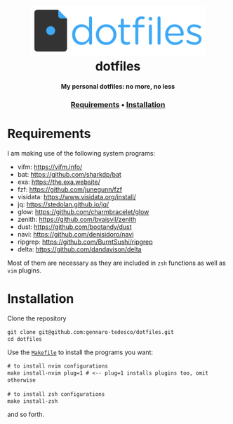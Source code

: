 <h1 align="center">
  <br>
  <img src="logo.png" width="400">
  <br>
  dotfiles
  <br>
</h1>

<h4 align="center">My personal dotfiles: no more, no less</h4>
<h3 align="center">
  <a href="#Requirements">Requirements</a> •
  <a href="#Installation">Installation</a>
</h3>


# Requirements
I am making use of the following system programs:

- vifm: https://vifm.info/
- bat: https://github.com/sharkdp/bat
- exa: https://the.exa.website/
- fzf: https://github.com/junegunn/fzf
- visidata: https://www.visidata.org/install/
- jq: https://stedolan.github.io/jq/
- glow: https://github.com/charmbracelet/glow
- zenith: https://github.com/bvaisvil/zenith
- dust: https://github.com/bootandy/dust
- navi: https://github.com/denisidoro/navi
- ripgrep: https://github.com/BurntSushi/ripgrep
- delta: https://github.com/dandavison/delta

Most of them are necessary as they are included in `zsh` functions as well as `vim` plugins.

# Installation
Clone the repository
```
git clone git@github.com:gennaro-tedesco/dotfiles.git
cd dotfiles
```
Use the [`Makefile`](https://github.com/gennaro-tedesco/dotfiles/blob/master/Makefile) to install the programs you want:
```
# to install nvim configurations
make install-nvim plug=1 # <-- plug=1 installs plugins too, omit otherwise

# to install zsh configurations
make install-zsh
```
and so forth.

